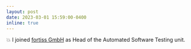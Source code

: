 ```yaml
---
layout: post
date: 2023-03-01 15:59:00-0400
inline: true
---
```


💥 I joined [fortiss GmbH](https://www.fortiss.org/en/) as Head of the Automated Software Testing unit. 